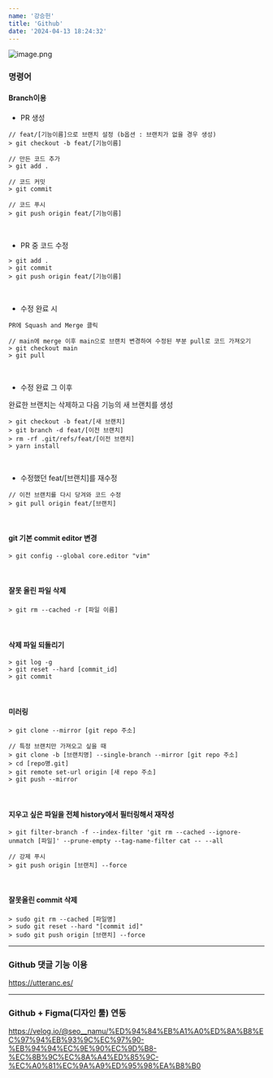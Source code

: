```yaml
---
name: '강승헌'
title: 'Github'
date: '2024-04-13 18:24:32'
---
```

![image.png](https://firebasestorage.googleapis.com/v0/b/devote-2cce5.appspot.com/o/images%2Fa2c9e937-7df9-4793-b5d9-6866f240dca7.png?alt=media&token=915593ec-5ccd-409c-843d-1f9d075c53ce)

### 명령어

#### Branch이용
* PR 생성
```
// feat/[기능이름]으로 브랜치 설정 (b옵션 : 브랜치가 없을 경우 생성)
> git checkout -b feat/[기능이름]

// 만든 코드 추가
> git add .

// 코드 커밋
> git commit

// 코드 푸시
> git push origin feat/[기능이름]
```

<br>

* PR 중 코드 수정
```
> git add .
> git commit
> git push origin feat/[기능이름]
```

<br>

* 수정 완료 시

```
PR에 Squash and Merge 클릭

// main에 merge 이후 main으로 브랜치 변경하여 수정된 부분 pull로 코드 가져오기
> git checkout main
> git pull
```

<br>

* 수정 완료 그 이후

 완료한 브랜치는 삭제하고 다음 기능의 새 브랜치를 생성
 
```
> git checkout -b feat/[새 브랜치]
> git branch -d feat/[이전 브랜치]
> rm -rf .git/refs/feat/[이전 브랜치]
> yarn install
```

<br>

* 수정했던 feat/[브랜치]를 재수정
```
// 이전 브랜치를 다시 당겨와 코드 수정
> git pull origin feat/[브랜치]
```

<br>

#### git 기본 commit editor 변경
```
> git config --global core.editor "vim"
```

<br>

#### 잘못 올린 파일 삭제
```
> git rm --cached -r [파일 이름]
```

<br>

#### 삭제 파일 되돌리기
```
> git log -g
> git reset --hard [commit_id]
> git commit
```

<br>

#### 미러링
```
> git clone --mirror [git repo 주소]

// 특정 브랜치만 가져오고 싶을 때
> git clone -b [브랜치명] --single-branch --mirror [git repo 주소]
> cd [repo명.git]
> git remote set-url origin [새 repo 주소]
> git push --mirror
```

<br>

#### 지우고 싶은 파일을 전체 history에서 필터링해서 재작성
```
> git filter-branch -f --index-filter 'git rm --cached --ignore-unmatch [파일]' --prune-empty --tag-name-filter cat -- --all

// 강제 푸시
> git push origin [브랜치] --force
```

<br>

#### 잘못올린 commit 삭제
```
> sudo git rm --cached [파일명]
> sudo git reset --hard "[commit id]"
> sudo git push origin [브랜치] --force
```

***

### Github 댓글 기능 이용
https://utteranc.es/

***

### Github + Figma(디자인 툴) 연동
https://velog.io/@seo__namu/%ED%94%84%EB%A1%A0%ED%8A%B8%EC%97%94%EB%93%9C%EC%97%90-%EB%94%94%EC%9E%90%EC%9D%B8-%EC%8B%9C%EC%8A%A4%ED%85%9C-%EC%A0%81%EC%9A%A9%ED%95%98%EA%B8%B0



















